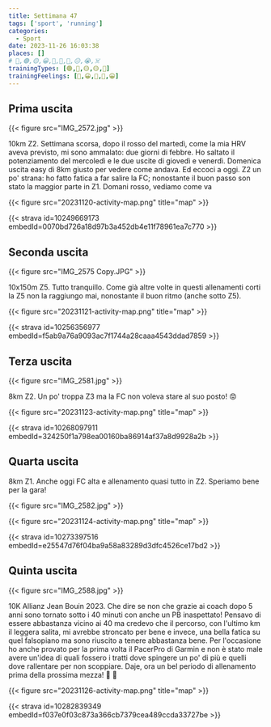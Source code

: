 ```yaml
---
title: Settimana 47
tags: ['sport', 'running']
categories:
  - Sport
date: 2023-11-26 16:03:38
places: []
# 🔴,🟢,🟡,😀,🙁,🫤,🙂,😐,😭,☠️
trainingTypes: [🟢,🔴,🟡,🟡,🏁]
trainingFeelings: [🫤,😀,🫤,🫤,😀]
---
```

<!--more-->

## Prima uscita

{{< figure src="IMG_2572.jpg" >}}

10km Z2.
Settimana scorsa, dopo il rosso del martedì, come la mia HRV aveva previsto, mi sono ammalato: due giorni di febbre.
Ho saltato il potenziamento del mercoledì e le due uscite di giovedì e venerdì.
Domenica uscita easy di 8km giusto per vedere come andava.
Ed eccoci a oggi. Z2 un po' strana: ho fatto fatica a far salire la FC; nonostante il buon passo son stato la maggior parte in Z1.
Domani rosso, vediamo come va

{{< figure src="20231120-activity-map.png" title="map" >}}

{{< strava id=10249669173 embedId=0070bd726a18d97b3a452db4e11f78961ea7c770 >}}

## Seconda uscita

{{< figure src="IMG_2575 Copy.JPG" >}}

10x150m Z5. Tutto tranquillo. Come già altre volte in questi allenamenti corti la Z5 non la raggiungo mai, nonostante il buon ritmo (anche sotto Z5).

{{< figure src="20231121-activity-map.png" title="map" >}}

{{< strava id=10256356977 embedId=f5ab9a76a9093ac7f1744a28caaa4543ddad7859 >}}

## Terza uscita

{{< figure src="IMG_2581.jpg" >}}

8km Z2. Un po' troppa Z3 ma la FC non voleva stare al suo posto! 😡

{{< figure src="20231123-activity-map.png" title="map" >}}

{{< strava id=10268097911 embedId=324250f1a798ea00160ba86914af37a8d9928a2b >}}

## Quarta uscita

8km Z1. Anche oggi FC alta e allenamento quasi tutto in Z2. Speriamo bene per la gara!

{{< figure src="IMG_2582.jpg" >}}

{{< figure src="20231124-activity-map.png" title="map" >}}

{{< strava id=10273397516 embedId=e25547d76f04ba9a58a83289d3dfc4526ce17bd2 >}}

## Quinta uscita

{{< figure src="IMG_2588.jpg" >}}

10K Allianz Jean Bouin 2023.
Che dire se non che grazie ai coach dopo 5 anni sono tornato sotto i 40 minuti con anche un PB inaspettato!
Pensavo di essere abbastanza vicino ai 40 ma credevo che il percorso, con l'ultimo km il leggera salita, mi avrebbe stroncato per bene e invece, una bella fatica su quel falsopiano ma sono riuscito a tenere abbastanza bene.
Per l'occasione ho anche provato per la prima volta il PacerPro di Garmin e non è stato male avere un'idea di quali fossero i tratti dove spingere un po' di più e quelli dove rallentare per non scoppiare.
Daje, ora un bel periodo di allenamento prima della prossima mezza!
🥳 🥳

{{< figure src="20231126-activity-map.png" title="map" >}}

{{< strava id=10282839349 embedId=f037e0f03c873a366cb7379cea489ccda33727be >}}
